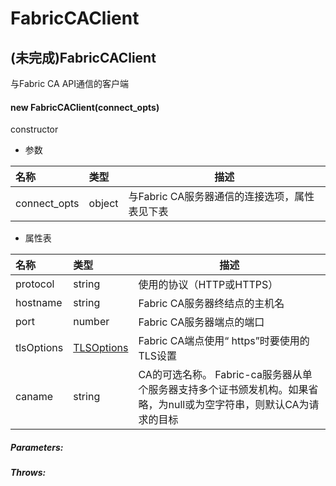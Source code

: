 # FabricCAClient

## (未完成)FabricCAClient

与Fabric CA API通信的客户端

#### new FabricCAClient(connect_opts)

constructor

- 参数

| 名称         | 类型   | 描述                                          |
| :----------- | :----- | --------------------------------------------- |
| connect_opts | object | 与Fabric CA服务器通信的连接选项，属性表见下表 |

- 属性表

| 名称       | 类型                                                         | 描述                                                         |
| :--------- | :----------------------------------------------------------- | ------------------------------------------------------------ |
| protocol   | string                                                       | 使用的协议（HTTP或HTTPS）                                    |
| hostname   | string                                                       | Fabric CA服务器终结点的主机名                                |
| port       | number                                                       | Fabric CA服务器端点的端口                                    |
| tlsOptions | [TLSOptions](https://hyperledger.github.io/fabric-sdk-node/release-1.4/global.html#TLSOptions) | Fabric CA端点使用“ https”时要使用的TLS设置                   |
| caname     | string                                                       | CA的可选名称。 Fabric-ca服务器从单个服务器支持多个证书颁发机构。如果省略，为null或为空字符串，则默认CA为请求的目标 |

##### Parameters:



##### Throws: